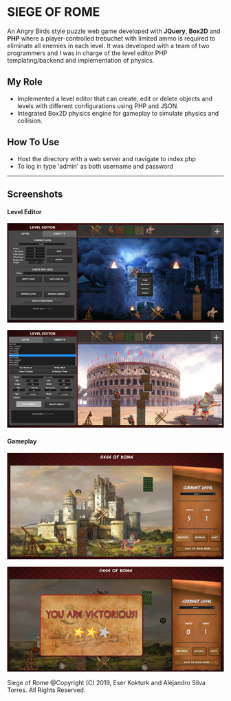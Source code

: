 # **SIEGE OF ROME**

An Angry Birds style puzzle web game developed with **JQuery**, **Box2D** and **PHP** where a player-controlled trebuchet with limited ammo is required to eliminate all enemies in each level. It was developed with a team of two programmers and I was in charge of the level editor PHP templating/backend and implementation of physics.

## **My Role**
- Implemented a level editor that can create, edit or delete objects and levels with different configurations using PHP and JSON. 
- Integrated Box2D physics engine for gameplay to simulate physics and collision.

## **How To Use**
- Host the directory with a web server and navigate to index.php
- To log in type 'admin' as both username and password

---

## **Screenshots**
#### **Level Editor**
![](/screenshots/1.PNG)

![](/screenshots/2.PNG)

#### **Gameplay**
![](/screenshots/3.PNG)

![](/screenshots/4.PNG)



Siege of Rome @Copyright (C) 2019, Eser Kokturk and Alejandro Silva Torres. All Rights Reserved.